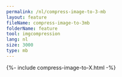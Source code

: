 ```yaml
---
permalink: /nl/compress-image-to-3-mb
layout: feature
fileName: compress-image-to-3mb
folderName: feature
tool: imgcompression
lang: nl
size: 3000
type: mb
---
```


{%- include compress-image-to-X.html -%}
